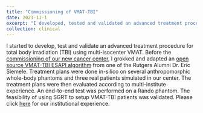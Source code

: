 ```yaml
---
title: "Commissioning of VMAT-TBI"
date: 2023-11-1
excerpt: "I developed, tested and validated an advanced treatment procedure for total body irradiation (TBI) using multi-isocenter VMAT. Before the [commissioning of our new cancer center](/clinical/clinical-TBc). This project involves extensive clinical programming, automation of the treatment planning and end-to-end clinical validation. **Please click the title to know more about the commissioning of this new technique!**" 
collection: clinical
---
```


I started to develop, test and validate an advanced treatment procedure for total body irradiation (TBI) using multi-isocenter VMAT. Before the [commissioning of our new cancer center](/_clinical/clinical-TB3Commissioning.md), I grokked and adapted an [open source VMAT-TBI ESAPI algorithm](https://github.com/esimiele/VMAT-TBI) from one of the Rutgers Alumni Dr. Eric Siemele. Treatment plans were done in-silico on several anthropomorphic whole-body phantoms and three real patients simulated in our center. The treatment plans were then evaluated according to multi-institute experience. An end-to-end test was performed on a Rando phantom. The feasibility of using SGRT to setup VMAT-TBI patients was validated. Please click [here](\files\E2ETBI.pdf) for our institutional experience.